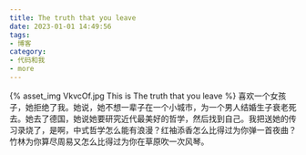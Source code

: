 ```yaml
---
title: The truth that you leave
date: 2023-01-01 14:49:56
tags:
- 博客
category:
- 代码和我
- more
---
```

{% asset_img VkvcOf.jpg This is The truth that you leave %}
喜欢一个女孩子，她拒绝了我。她说，她不想一辈子在一个小城市，为一个男人结婚生子衰老死去。她去了德国，她说她要研究近代最美好的哲学，然后找到自己。我把送她的传习录烧了，是啊，中式哲学怎么能有浪漫？红袖添香怎么比得过为你弹一首夜曲？竹林为你算尽周易又怎么比得过为你在草原吹一次风琴。